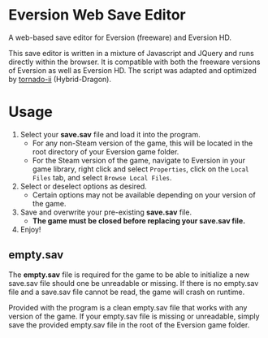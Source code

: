 # Eversion Web Save Editor
A web-based save editor for Eversion (freeware) and Eversion HD.

This save editor is written in a mixture of Javascript and JQuery and runs directly within the browser. It is compatible with both the freeware versions of Eversion as well as Eversion HD. The script was adapted and optimized by [tornado-ii](https://github.com/tornado-ii) (Hybrid-Dragon).

# Usage
1. Select your **save.sav** file and load it into the program.
   * For any non-Steam version of the game, this will be located in the root directory of your Eversion game folder.
   * For the Steam version of the game, navigate to Eversion in your game library, right click and select `Properties`, click on the `Local Files` tab, and select `Browse Local Files`.
2. Select or deselect options as desired.
   * Certain options may not be available depending on your version of the game.
3. Save and overwrite your pre-existing **save.sav** file.
   * **The game must be closed before replacing your save.sav file.**
4. Enjoy!

## empty.sav
The **empty.sav** file is required for the game to be able to initialize a new save.sav file should one be unreadable or missing. If there is no empty.sav file and a save.sav file cannot be read, the game will crash on runtime.

Provided with the program is a clean empty.sav file that works with any version of the game. If your empty.sav file is missing or unreadable, simply save the provided empty.sav file in the root of the Eversion game folder.
